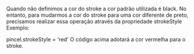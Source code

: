Quando não definimos a cor do stroke a cor padrão utilizada é black. No entanto, para mudarmos a cor do stroke para uma cor diferente de preto, precisamos realizar essa operação através da propriedade strokeStyle Exemplo:

pincel.strokeStyle = 'red'
O código acima adotará a cor vermelha para o stroke.